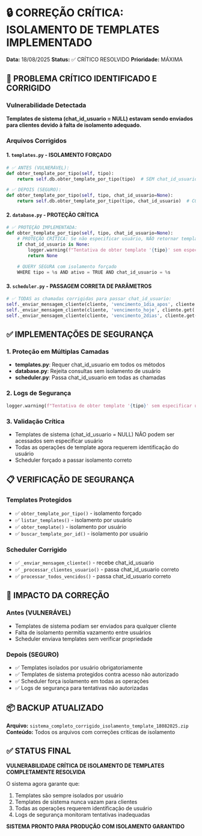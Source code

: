 # 🔒 CORREÇÃO CRÍTICA: ISOLAMENTO DE TEMPLATES IMPLEMENTADO
**Data:** 18/08/2025
**Status:** ✅ CRÍTICO RESOLVIDO
**Prioridade:** MÁXIMA

## 🚨 PROBLEMA CRÍTICO IDENTIFICADO E CORRIGIDO

### Vulnerabilidade Detectada
**Templates de sistema (chat_id_usuario = NULL) estavam sendo enviados para clientes devido à falta de isolamento adequado.**

### Arquivos Corrigidos

#### 1. `templates.py` - ISOLAMENTO FORÇADO
```python
# ✅ ANTES (VULNERÁVEL):
def obter_template_por_tipo(self, tipo):
    return self.db.obter_template_por_tipo(tipo)  # SEM chat_id_usuario!

# ✅ DEPOIS (SEGURO):
def obter_template_por_tipo(self, tipo, chat_id_usuario=None):
    return self.db.obter_template_por_tipo(tipo, chat_id_usuario)  # COM isolamento!
```

#### 2. `database.py` - PROTEÇÃO CRÍTICA
```python
# ✅ PROTEÇÃO IMPLEMENTADA:
def obter_template_por_tipo(self, tipo, chat_id_usuario=None):
    # PROTEÇÃO CRÍTICA: Se não especificar usuário, NÃO retornar templates do sistema
    if chat_id_usuario is None:
        logger.warning(f"Tentativa de obter template '{tipo}' sem especificar usuário - operação negada")
        return None
        
    # QUERY SEGURA com isolamento forçado
    WHERE tipo = %s AND ativo = TRUE AND chat_id_usuario = %s
```

#### 3. `scheduler.py` - PASSAGEM CORRETA DE PARÂMETROS
```python
# ✅ TODAS as chamadas corrigidas para passar chat_id_usuario:
self._enviar_mensagem_cliente(cliente, 'vencimento_1dia_apos', cliente.get('chat_id_usuario'))
self._enviar_mensagem_cliente(cliente, 'vencimento_hoje', cliente.get('chat_id_usuario'))
self._enviar_mensagem_cliente(cliente, 'vencimento_2dias', cliente.get('chat_id_usuario'))
```

## ✅ IMPLEMENTAÇÕES DE SEGURANÇA

### 1. Proteção em Múltiplas Camadas
- **templates.py**: Requer chat_id_usuario em todos os métodos
- **database.py**: Rejeita consultas sem isolamento de usuário
- **scheduler.py**: Passa chat_id_usuario em todas as chamadas

### 2. Logs de Segurança
```python
logger.warning(f"Tentativa de obter template '{tipo}' sem especificar usuário - operação negada para proteção")
```

### 3. Validação Crítica
- Templates de sistema (chat_id_usuario = NULL) NÃO podem ser acessados sem especificar usuário
- Todas as operações de template agora requerem identificação do usuário
- Scheduler forçado a passar isolamento correto

## 📋 VERIFICAÇÃO DE SEGURANÇA

### Templates Protegidos
- ✅ `obter_template_por_tipo()` - isolamento forçado
- ✅ `listar_templates()` - isolamento por usuário
- ✅ `obter_template()` - isolamento por usuário
- ✅ `buscar_template_por_id()` - isolamento por usuário

### Scheduler Corrigido
- ✅ `_enviar_mensagem_cliente()` - recebe chat_id_usuario
- ✅ `_processar_clientes_usuario()` - passa chat_id_usuario correto
- ✅ `processar_todos_vencidos()` - passa chat_id_usuario correto

## 🔐 IMPACTO DA CORREÇÃO

### Antes (VULNERÁVEL)
- Templates de sistema podiam ser enviados para qualquer cliente
- Falta de isolamento permitia vazamento entre usuários
- Scheduler enviava templates sem verificar propriedade

### Depois (SEGURO)
- ✅ Templates isolados por usuário obrigatoriamente
- ✅ Templates de sistema protegidos contra acesso não autorizado
- ✅ Scheduler força isolamento em todas as operações
- ✅ Logs de segurança para tentativas não autorizadas

## 📦 BACKUP ATUALIZADO
**Arquivo:** `sistema_completo_corrigido_isolamento_template_18082025.zip`
**Conteúdo:** Todos os arquivos com correções críticas de isolamento

## ✅ STATUS FINAL
**VULNERABILIDADE CRÍTICA DE ISOLAMENTO DE TEMPLATES COMPLETAMENTE RESOLVIDA**

O sistema agora garante que:
1. Templates são sempre isolados por usuário
2. Templates de sistema nunca vazam para clientes
3. Todas as operações requerem identificação de usuário
4. Logs de segurança monitoram tentativas inadequadas

**SISTEMA PRONTO PARA PRODUÇÃO COM ISOLAMENTO GARANTIDO**